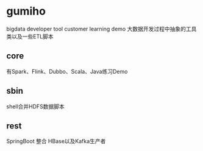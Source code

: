 # gumiho
bigdata developer tool
customer learning demo
大数据开发过程中抽象的工具类以及一些ETL脚本

## core
有Spark、Flink、Dubbo、Scala、Java练习Demo

## sbin
shell合并HDFS数据脚本

## rest
SpringBoot 整合 HBase以及Kafka生产者